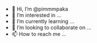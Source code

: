 - 👋 Hi, I’m @pimmmpaka
- 👀 I’m interested in ...
- 🌱 I’m currently learning ...
- 💞️ I’m looking to collaborate on ...
- 📫 How to reach me ...

<!---
pimmmpaka/pimmmpaka is a ✨ special ✨ repository because its `README.md` (this file) appears on your GitHub profile.
You can click the Preview link to take a look at your changes.
--->
